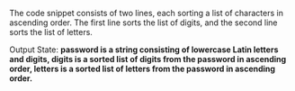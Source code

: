 The code snippet consists of two lines, each sorting a list of characters in ascending order. The first line sorts the list of digits, and the second line sorts the list of letters.

Output State: **password is a string consisting of lowercase Latin letters and digits, digits is a sorted list of digits from the password in ascending order, letters is a sorted list of letters from the password in ascending order.**